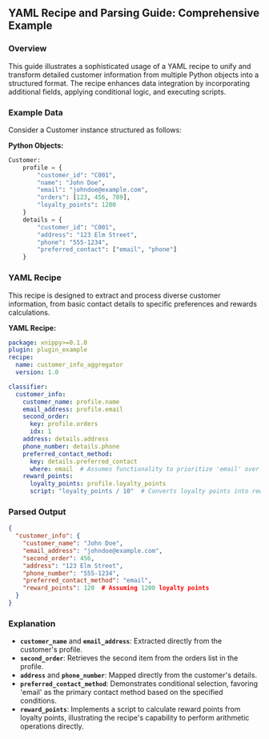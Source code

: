 ## **YAML Recipe and Parsing Guide: Comprehensive Example**

### **Overview**
This guide illustrates a sophisticated usage of a YAML recipe to unify and transform detailed customer information from multiple Python objects into a structured format. The recipe enhances data integration by incorporating additional fields, applying conditional logic, and executing scripts.

### **Example Data**
Consider a Customer instance structured as follows:

**Python Objects:**
```python
Customer:
    profile = {
        "customer_id": "C001",
        "name": "John Doe",
        "email": "johndoe@example.com",
        "orders": [123, 456, 789],
        "loyalty_points": 1200
    }
    details = {
        "customer_id": "C001",
        "address": "123 Elm Street",
        "phone": "555-1234",
        "preferred_contact": ["email", "phone"]
    }
```

### **YAML Recipe**
This recipe is designed to extract and process diverse customer information, from basic contact details to specific preferences and rewards calculations.

**YAML Recipe:**
```yaml
package: xnippy>=0.1.0
plugin: plugin_example
recipe:
  name: customer_info_aggregator
  version: 1.0

classifier:
  customer_info:
    customer_name: profile.name
    email_address: profile.email
    second_order:
      key: profile.orders
      idx: 1
    address: details.address
    phone_number: details.phone
    preferred_contact_method:
      key: details.preferred_contact
      where: email  # Assumes functionality to prioritize 'email' over other contacts
    reward_points:
      loyalty_points: profile.loyalty_points
      script: "loyalty_points / 10"  # Converts loyalty points into reward points
```

### **Parsed Output**
```json
{
  "customer_info": {
    "customer_name": "John Doe",
    "email_address": "johndoe@example.com",
    "second_order": 456,
    "address": "123 Elm Street",
    "phone_number": "555-1234",
    "preferred_contact_method": "email",
    "reward_points": 120  # Assuming 1200 loyalty points
  }
}
```

### **Explanation**
- **`customer_name`** and **`email_address`**: Extracted directly from the customer's profile.
- **`second_order`**: Retrieves the second item from the orders list in the profile.
- **`address`** and **`phone_number`**: Mapped directly from the customer's details.
- **`preferred_contact_method`**: Demonstrates conditional selection, favoring 'email' as the primary contact method based on the specified conditions.
- **`reward_points`**: Implements a script to calculate reward points from loyalty points, illustrating the recipe's capability to perform arithmetic operations directly.
